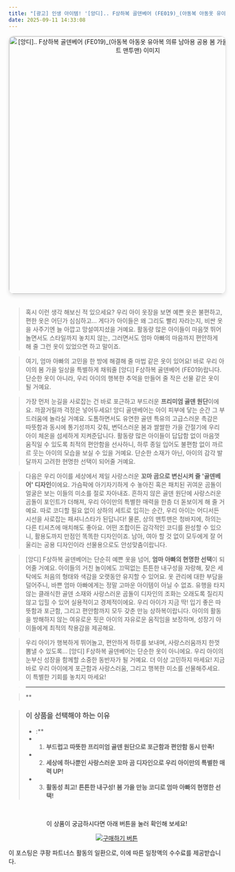 ```yaml
---
title: "[광고] 인생 아이템! '[앙디].. F상하복 골덴베어 (FE019)_(아동복 아동옷 유아복 의류 남아용 공용 봄 가을 상하복 상하세트 맨투맨)'을(를) 만나보세요."
date: 2025-09-11 14:33:08
---
```


<div align="center">
    <a href="https://link.coupang.com/re/AFFSDP?lptag=AF8916626&pageKey=7795615595&itemId=21100013515&vendorItemId=88166152791&traceid=V0-153-7d4dc8862864c106&requestid=20250911233247407142546788&token=31850C%7CMIXED" target="_blank">
        <img src="https://ads-partners.coupang.com/image1/Ii1hO_DkGKCgGsnFIiJrMhOh1kM76HUPPTjBuuA1b_XK4Q3m5pE8uYL1jpV-h5VgaBH18HpRQO4hikk-B_XSo7TP4yZPZW8Ck26Pt-WPYMtnrZqNd8cI1-ygg2K6iDfsiWK2CPWk-e9m7mP7I4VN3aNYfqLRl3njBlZ4oRP50pNpE0q7dGNvc0LiMMizbYPjsCntyOldOBjUF5H0NXJ_pjQx1FE9nOPCkshbCH3PO01Yko_TkZUjbF6NelwcrbrHsDL1ta_HgRaQNMJdtW0pUP3TNr9VQrkoubPNqFLpGRIdfIU1" alt="[앙디].. F상하복 골덴베어 (FE019)_(아동복 아동옷 유아복 의류 남아용 공용 봄 가을 상하복 상하세트 맨투맨) 이미지" width="600" style="max-width: 100%; height: auto; border-radius: 12px; border: 1px solid #e0e0e0; box-shadow: 0 4px 8px rgba(0,0,0,0.1);">
    </a>
</div>
<br>

> 혹시 이런 생각 해보신 적 있으세요? 우리 아이 옷장을 보면 예쁜 옷은 불편하고, 편한 옷은 어딘가 심심하고… 게다가 아이들은 왜 그리도 빨리 자라는지, 비싼 옷을 사주기엔 늘 아깝고 망설여지셨을 거예요. 활동량 많은 아이들이 마음껏 뛰어놀면서도 스타일까지 놓치지 않는, 그러면서도 엄마 아빠의 마음까지 편안하게 해 줄 그런 옷이 있었으면 하고 말이죠.

> 여기, 엄마 아빠의 고민을 한 방에 해결해 줄 마법 같은 옷이 있어요! 바로 우리 아이의 봄 가을 일상을 특별하게 채워줄 [앙디] F상하복 골덴베어 (FE019)랍니다. 단순한 옷이 아니라, 우리 아이의 행복한 추억을 만들어 줄 작은 선물 같은 옷이 될 거예요.

> 가장 먼저 눈길을 사로잡는 건 바로 포근하고 부드러운 **프리미엄 골덴 원단**이에요. 까끌거릴까 걱정은 넣어두세요! 앙디 골덴베어는 아이 피부에 닿는 순간 그 부드러움에 놀라실 거예요. 도톰하면서도 유연한 골덴 특유의 고급스러운 촉감은 따뜻함과 동시에 통기성까지 갖춰, 변덕스러운 봄과 쌀쌀한 가을 간절기에 우리 아이 체온을 섬세하게 지켜준답니다. 활동량 많은 아이들이 답답함 없이 마음껏 움직일 수 있도록 최적의 편안함을 선사하니, 하루 종일 입어도 불편함 없이 까르르 웃는 아이의 모습을 보실 수 있을 거예요. 단순한 소재가 아닌, 아이의 감각 발달까지 고려한 현명한 선택이 되어줄 거예요.

> 다음은 우리 아이를 세상에서 제일 사랑스러운 **꼬마 곰으로 변신시켜 줄 '골덴베어' 디자인**이에요. 가슴팍에 아기자기하게 수 놓아진 혹은 패치된 귀여운 곰돌이 얼굴은 보는 이들의 미소를 절로 자아내죠. 흔하지 않은 골덴 원단에 사랑스러운 곰돌이 포인트가 더해져, 우리 아이만의 특별한 매력을 한층 더 돋보이게 해 줄 거예요. 따로 코디할 필요 없이 상하의 세트로 입히는 순간, 우리 아이는 어디서든 시선을 사로잡는 패셔니스타가 된답니다! 물론, 상의 맨투맨은 청바지에, 하의는 다른 티셔츠에 매치해도 좋아요. 어떤 조합이든 감각적인 코디를 완성할 수 있으니, 활용도까지 만점인 똑똑한 디자인이죠. 남아, 여아 할 것 없이 모두에게 잘 어울리는 공용 디자인이라 선물용으로도 안성맞춤이랍니다.

> [앙디] F상하복 골덴베어는 단순히 예쁜 옷을 넘어, **엄마 아빠의 현명한 선택**이 되어줄 거예요. 아이들의 거친 놀이에도 끄떡없는 튼튼한 내구성을 자랑해, 잦은 세탁에도 처음의 형태와 색감을 오랫동안 유지할 수 있어요. 옷 관리에 대한 부담을 덜어주니, 바쁜 엄마 아빠에게는 정말 고마운 아이템이 아닐 수 없죠. 유행을 타지 않는 클래식한 골덴 소재와 사랑스러운 곰돌이 디자인의 조화는 오래도록 질리지 않고 입힐 수 있어 실용적이고 경제적이에요. 우리 아이가 지금 딱! 입기 좋은 따뜻함과 포근함, 그리고 편안함까지 모두 갖춘 만능 상하복이랍니다. 아이의 활동을 방해하지 않는 여유로운 핏은 아이의 자유로운 움직임을 보장하며, 성장기 아이들에게 최적의 착용감을 제공해요.

> 우리 아이가 행복하게 뛰어놀고, 편안하게 하루를 보내며, 사랑스러움까지 한껏 뽐낼 수 있도록… [앙디] F상하복 골덴베어는 단순한 옷이 아니에요. 우리 아이의 눈부신 성장을 함께할 소중한 동반자가 될 거예요. 더 이상 고민하지 마세요! 지금 바로 우리 아이에게 포근함과 사랑스러움, 그리고 행복한 미소를 선물해주세요. 이 특별한 기회를 놓치지 마세요!

> ---

> **


> ### 이 상품을 선택해야 하는 이유
> - :**
> - 1.  **부드럽고 따뜻한 프리미엄 골덴 원단으로 포근함과 편안함 동시 만족!**
> - 2.  **세상에 하나뿐인 사랑스러운 꼬마 곰 디자인으로 우리 아이만의 특별한 매력 UP!**
> - 3.  **활동성 최고! 튼튼한 내구성! 봄 가을 만능 코디로 엄마 아빠의 현명한 선택!**


<br>

<div align="center">
  <p>이 상품이 궁금하시다면 아래 버튼을 눌러 확인해 보세요!</p>
  <a href="https://link.coupang.com/re/AFFSDP?lptag=AF8916626&pageKey=7795615595&itemId=21100013515&vendorItemId=88166152791&traceid=V0-153-7d4dc8862864c106&requestid=20250911233247407142546788&token=31850C%7CMIXED" target="_blank">
    <img src="https://img.shields.io/badge/지금 바로 구매하기-FF5722?style=for-the-badge&logo=coupa&logoColor=white" alt="구매하기 버튼">
  </a>
</div>

이 포스팅은 쿠팡 파트너스 활동의 일환으로, 이에 따른 일정액의 수수료를 제공받습니다.
